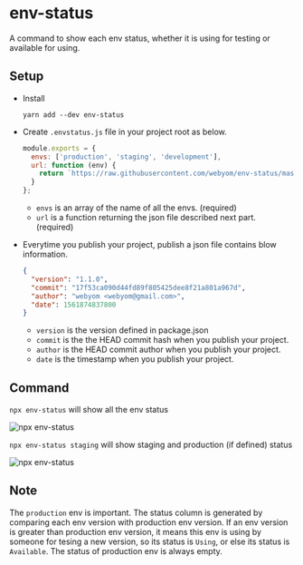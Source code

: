 # env-status
A command to show each env status, whether it is using for testing or available for using.

## Setup

- Install

  `yarn add --dev env-status`

- Create `.envstatus.js` file in your project root as below.

  ```javascript
  module.exports = {
    envs: ['production', 'staging', 'development'],
    url: function (env) {
      return `https://raw.githubusercontent.com/webyom/env-status/master/envs/${env}.json`;
    }
  };
  ```

  - `envs` is an array of the name of all the envs. (required)
  - `url` is a function returning the json file described next part. (required)

- Everytime you publish your project, publish a json file contains blow information.

  ```json
  {
    "version": "1.1.0",
    "commit": "17f53ca090d44fd89f805425dee8f21a801a967d",
    "author": "webyom <webyom@gmail.com>",
    "date": 1561874837800
  }
  ```

  - `version` is the version defined in package.json
  - `commit` is the the HEAD commit hash when you publish your project.
  - `author` is the HEAD commit author when you publish your project.
  - `date` is the timestamp when you publish your project.

## Command

`npx env-status` will show all the env status

![npx env-status](https://raw.githubusercontent.com/webyom/env-status/master/img/result-1.png)

`npx env-status staging` will show staging and production (if defined) status

![npx env-status](https://raw.githubusercontent.com/webyom/env-status/master/img/result-2.png)

## Note

The `production` env is important. The status column is generated by comparing each env version with production env version. If an env version is greater than production env version, it means this env is using by someone for tesing a new version, so its status is `Using`, or else its status is `Available`. The status of production env is always empty.
